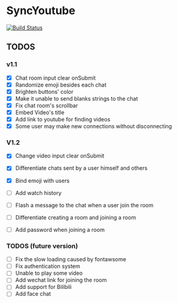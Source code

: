 # SyncYoutube

[![Build Status](https://travis-ci.org/xcwisc/Docker-microservices-practice.svg?branch=master)](https://travis-ci.com/xcwisc/Docker-microservices-practice)

## TODOS 

### v1.1
- [x] Chat room input clear onSubmit
- [x] Randomize emoji besides each chat
- [x] Brighten buttons' color
- [x] Make it unable to send blanks strings to the chat
- [x] Fix chat room's scrollbar
- [x] Embed Video's title
- [x] Add link to youtube for finding videos
- [x] Some user may make new connections without disconnecting

### V1.2
- [x] Change video input clear onSubmit
- [x] Differentiate chats sent by a user himself and others
- [x] Bind emoji with users
- [ ] Add watch history
- [ ] Flash a message to the chat when a user join the room
- [ ] Differentiate creating a room and joining a room
- [ ] Add password when joining a room


### TODOS (future version)
- [ ] Fix the slow loading caused by fontawsome
- [ ] Fix authentication system
- [ ] Unable to play some video
- [ ] Add wechat link for joining the room
- [ ] Add support for Bilibili
- [ ] Add face chat
